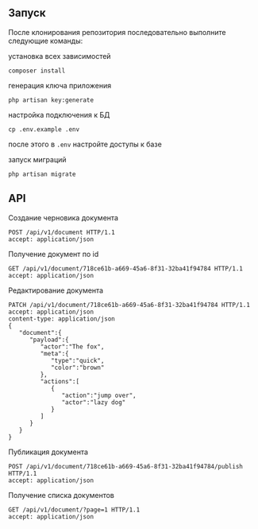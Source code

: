 ## Запуск

После клонирования репозитория последовательно выполните следующие команды:

установка всех зависимостей
```
composer install
```

генерация ключа приложения
```
php artisan key:generate
```

настройка подключения к БД
```
cp .env.example .env
```
после этого в  `.env` настройте доступы к базе

запуск миграций
```
php artisan migrate
````

## API

Создание черновика документа
```
POST /api/v1/document HTTP/1.1
accept: application/json
```

Получение документ по id
```
GET /api/v1/document/718ce61b-a669-45a6-8f31-32ba41f94784 HTTP/1.1
accept: application/json
```

Редактирование документа
```
PATCH /api/v1/document/718ce61b-a669-45a6-8f31-32ba41f94784 HTTP/1.1
accept: application/json
content-type: application/json
{
   "document":{
      "payload":{
         "actor":"The fox",
         "meta":{
            "type":"quick",
            "color":"brown"
         },
         "actions":[
            {
               "action":"jump over",
               "actor":"lazy dog"
            }
         ]
      }
   }
}
```

Публикация документа
```
POST /api/v1/document/718ce61b-a669-45a6-8f31-32ba41f94784/publish HTTP/1.1
accept: application/json
```

Получение списка документов
```
GET /api/v1/document/?page=1 HTTP/1.1
accept: application/json
```